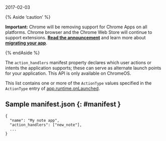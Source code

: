 2017-02-03

{% Aside ‘caution’ %}

**Important:** Chrome will be removing support for Chrome Apps on all platforms. Chrome browser and the Chrome Web Store will continue to support extensions. [**Read the announcement**](https://blog.chromium.org/2020/08/changes-to-chrome-app-support-timeline.html) and learn more about [**migrating your app**](/apps/migration).

{% endAside %}

The `action_handlers` manifest property declares which user actions or intents the application supports; these can serve as alternate launch points for your application. This API is only available on ChromeOS.

This list contains one or more of the `ActionType` values specified in the `ActionType` entry of [app.runtime.onLaunched](../app_runtime#event-onLaunched).

## Sample manifest.json {: \#manifest }

    {
      "name": "My note app",
      "action_handlers": ["new_note"],
      ...
    }
